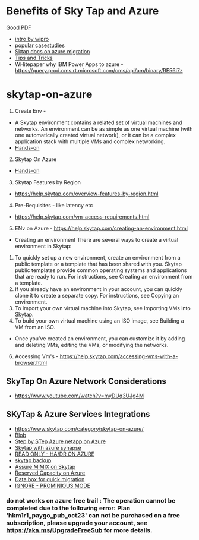 # Benefits of Sky Tap and Azure 
[Good PDF](https://www.skytap.com/wp-content/uploads/2023/11/Skytap-on-Azure-Datasheet-November-2023.pdf)
- [intro by wipro](https://query.prod.cms.rt.microsoft.com/cms/api/am/binary/RE54mh7)
 - [popular casestudies](https://www.skytap.com/case-studies/)
 - [Sktap docs on azure migration](https://www.skytap.com/terms-glossary/azure-cloud-migration/)
 - [Tips and Tricks](https://www.skytap.com/skytap-product-tips-and-tricks/)
 -  WHitepaper why IBM Power Apps to azure - https://query.prod.cms.rt.microsoft.com/cms/api/am/binary/RE56i7z
# skytap-on-azure
1. Create Env -
- A Skytap environment contains a related set of virtual machines and networks. An environment can be as simple as one virtual machine (with one automatically created virtual network), or it can be a complex application stack with multiple VMs and complex networking.
- [Hands-on](https://help.skytap.com/getting-started.html)
2. Skytap On Azure
  - [Hands-on](https://help.skytap.com/creating-a-skytap-on-azure-account.html)
3. Skytap Features by Region
- https://help.skytap.com/overview-features-by-region.html
4. Pre-Requisites - like latency etc 
- https://help.skytap.com/vm-access-requirements.html
5. ENv on Azure - https://help.skytap.com/creating-an-environment.html
- Creating an environment
There are several ways to create a virtual environment in Skytap:

1. To quickly set up a new environment, create an environment from a public template or a template that has been shared with you. Skytap public templates provide common operating systems and applications that are ready to run. For instructions, see Creating an environment from a template.
2. If you already have an environment in your account, you can quickly clone it to create a separate copy. For instructions, see Copying an environment.
3. To import your own virtual machine into Skytap, see Importing VMs into Skytap.
4. To build your own virtual machine using an ISO image, see Building a VM from an ISO.
- Once you’ve created an environment, you can customize it by adding and deleting VMs, editing the VMs, or modifying the networks.
6. Accessing Vm's - https://help.skytap.com/accessing-vms-with-a-browser.html

## SkyTap On Azure Network Considerations 
- https://www.youtube.com/watch?v=myDUq3UJg4M

## SKyTap & Azure Services Integrations
- https://www.skytap.com/category/skytap-on-azure/
- [Blob](https://www.skytap.com/accessing-azure-blob-storage-from-a-skytap-environment-ibm-i-and-aix/)
- [Step by STep Azure netapp on Azure](https://skytap.github.io/well-architected-framework/operations/ecosystems/azure-native/skytap+netapp-files)
- [Skytap with azure synapse](https://www.skytap.com/wp-content/uploads/2022/04/White-Paper-Skytap-Azure-Synapse.pdf)
- [READ ONLY - HA/DR ON AZURE](https://www.skytap.com/high-availability-disaster-recovery-options-for-ibm-power-running-in-skytap-on-azure/)
- [skytap backup](https://www.skytap.com/skytap-template-backup-and-copy-to-region-for-disaster-recovery/)
- [Assure MIMIX on Skytap](https://www.skytap.com/assure-mimix-ha-dr-for-ibm-i-production-workloads-in-now-available-in-skytap-on-azure/)
- [Reserved Capacity on Azure](https://www.skytap.com/reserve-capacity-in-skytap-on-azure-self-service-now-available/)
- [Data box for quick migration](https://www.skytap.com/using-microsoft-azure-data-box-for-migration-of-ibm-i-workloads-to-skytap/)
- [IGNORE - PROMINIOUS MODE](https://www.skytap.com/what-is-promiscuous-mode-and-why-does-it-matter/)
### do not works on azure free trail : The operation cannot be completed due to the following error: Plan 'hkm1r1_paygo_pub_oct23' can not be purchased on a free subscription, please upgrade your account, see https://aka.ms/UpgradeFreeSub for more details.
